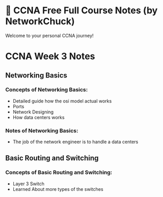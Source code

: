 # 🧠 CCNA Free Full Course Notes (by NetworkChuck)

Welcome to your personal CCNA journey!

# CCNA Week 3 Notes

## Networking Basics
### Concepts of Networking Basics:
- Detailed guide how the osi model actual works
- Ports
- Network Designing
- How data centers works



### Notes of Networking Basics:
- The job of the network engineer is to handle a data centers

## Basic Routing and Switching
### Concepts of Basic Routing and Switching:
- Layer 3 Switch
- Learned About more types of the switches
